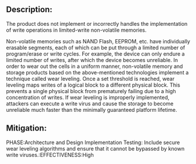 ## Description:

The product does not implement or incorrectly handles the implementation of write operations in limited-write non-volatile memories.

Non-volatile memories such as NAND Flash, EEPROM, etc. have individually erasable segments, each of which can be put through a limited number of program/erase or write cycles. For example, the device can only endure a limited number of writes, after which the device becomes unreliable. In order to wear out the cells in a uniform manner, non-volatile memory and storage products based on the above-mentioned technologies implement a technique called wear leveling. Once a set threshold is reached, wear leveling maps writes of a logical block to a different physical block. This prevents a single physical block from prematurely failing due to a high concentration of writes. If wear leveling is improperly implemented, attackers can execute a write virus and cause the storage to become unreliable much faster than the minimally guaranteed platform lifetime.

## Mitigation:


PHASE:Architecture and Design Implementation Testing:
Include secure wear leveling algorithms and ensure that it cannot be bypassed by known write viruses.:EFFECTIVENESS:High

